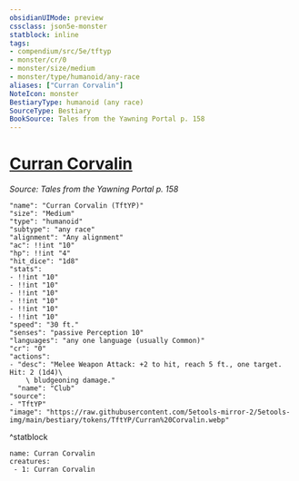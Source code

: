 ```yaml
---
obsidianUIMode: preview
cssclass: json5e-monster
statblock: inline
tags:
- compendium/src/5e/tftyp
- monster/cr/0
- monster/size/medium
- monster/type/humanoid/any-race
aliases: ["Curran Corvalin"]
NoteIcon: monster
BestiaryType: humanoid (any race)
SourceType: Bestiary
BookSource: Tales from the Yawning Portal p. 158
---
```

# [Curran Corvalin](2-Mechanics/CLI/bestiary/npc/curran-corvalin-tftyp.md)
*Source: Tales from the Yawning Portal p. 158*  

```statblock
"name": "Curran Corvalin (TftYP)"
"size": "Medium"
"type": "humanoid"
"subtype": "any race"
"alignment": "Any alignment"
"ac": !!int "10"
"hp": !!int "4"
"hit_dice": "1d8"
"stats":
- !!int "10"
- !!int "10"
- !!int "10"
- !!int "10"
- !!int "10"
- !!int "10"
"speed": "30 ft."
"senses": "passive Perception 10"
"languages": "any one language (usually Common)"
"cr": "0"
"actions":
- "desc": "Melee Weapon Attack: +2 to hit, reach 5 ft., one target. Hit: 2 (1d4)\
    \ bludgeoning damage."
  "name": "Club"
"source":
- "TftYP"
"image": "https://raw.githubusercontent.com/5etools-mirror-2/5etools-img/main/bestiary/tokens/TftYP/Curran%20Corvalin.webp"
```
^statblock

```encounter-table
name: Curran Corvalin
creatures:
 - 1: Curran Corvalin
```